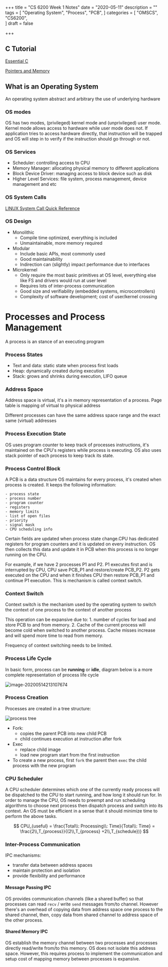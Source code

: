 +++
title = "CS 6200 Week 1 Notes"
date = "2020-05-11"
description = ""
tags = [
	"Operating System",
	"Process",
	"PCB",
]
categories = [ 
  "OMSCS", 
  "CS6200",  
]
draft  = false

+++

## C Tutorial

[Essential C](http://cslibrary.stanford.edu/101/EssentialC.pdf)  

[Pointers and Memory](http://cslibrary.stanford.edu/102/PointersAndMemory.pdf)  

## What is an Operating System

An operating system abstract and arbitrary the use of underlying hardware

### OS modes

OS has two modes, (privileged) kernel mode and (unprivileged) user mode. Kernel mode allows access to hardware while user mode does not. If application tries to access hardware directly, that instruction will be trapped and OS will step in to verify if the instruction should go through or not.

### OS Services

- Scheduler: controlling access to CPU
- Memory Manager: allocating physical memory to different applications
- Block Device Driver: managing access to block device such as disk
- Higher Level Services: file system, process management, device management and etc

### OS System Calls

[LINUX System Call Quick Reference](http://www.cheat-sheets.org/saved-copy/Linux_Syscall_quickref.pdf)

### OS Design

- Monolithic
  - Compile time optimized, everything is included
  - Unmaintainable, more memory required
- Modular
  - Include basic APIs, most commonly used
  - Good maintainability
  - Indirection can (slightly) impact performance due to interfaces
- Microkernel
  - Only require the most basic primitives at OS level, everything else like FS and drivers would run at user level
  - Requires lots of inter-process communication
  - Good size and verifiability (embedded systems, microcontrollers)
  - Complexity of software development; cost of user/kernel crossing 

# Processes and Process Management 

A process is an stance of an executing program

### Process States

- Text and data: static state when process first loads
- Heap: dynamically created during execution
- Stack: grows and shrinks during execution, LIFO queue

### Address Space

Address space is virtual, it's a in memory representation of a process. Page table is mapping of virtual to physical address 

Different processes can have the same address space range and the exact same (virtual) addresses 

### Process Execution State

OS uses program counter to keep track of processes instructions, it's maintained on the CPU's registers while process is executing. OS also uses stack pointer of each process to keep track its state.

### Process Control Block

A PCB is a data structure OS maintains for every process, it's created when process is created. It keeps the following information:

	- process state
	- process number
	- program counter
	- registers
	- memory limits 
	- list of open files
	- priority 
	- signal mask
	- CPU scheduling info

Certain fields are updated when process state change.CPU has dedicated registers for program counters and it is updated on every instruction. OS then collects this data and update it in PCB when this process is no longer running on the CPU.

For example, if we have 2 processes P1 and P2. P1 executes first and is interrupted by CPU, CPU save PCB_P1 and restore/create PCB_P2. P2 gets executed on the CPU and when it finishes CPU then restore PCB_P1 and continue P1 execution. This is mechanism is called context switch.

### Context Switch

Context switch is the mechanism used by the operating system to switch the context of one process to the context of another process

This operation can be expansive due to: 1. number of cycles for load and store PCB to and from memory. 2. Cache of the current process will become cold when switched to another process. Cache misses increase and will spend more time to read from memory.

Frequency of context switching needs to be limited.

### Process Life Cycle

In basic form, process can be **running** or **idle**, diagram below is a more complete representation of process life cycle

![image-20200514213107674](../../image-20200514213107674.png)

### Process Creation

Processes are created in a tree structure:

![process tree](https://s3.amazonaws.com/content.udacity-data.com/courses/ud923/notes/ud923-p2l1-process-tree.png)

- Fork: 
  - copies the parent PCB into new child PCB
  - child continues execution at instruction after fork
- Exec
  - replace child image
  - load new program start from the first instruction
- To create a new process, first `fork` the parent then `exec` the child process with the new program

### CPU Scheduler

A CPU scheduler determines which one of the currently ready process will be dispatched to the CPU to start running, and how long it should run for. In order to manage the CPU, OS needs to preempt and run scheduling algorithms to choose next process then dispatch process and switch into its context. An OS must be efficient in a sense that it should minimize time to perform the above tasks.  

$$
CPU_{useful} = \frac{Total\\: Processing\\: Time}{Total\\: Time} = \frac{2\\,T_{process}}{(2\\,T_{process} +2\\,T_{schedule})}
$$

### Inter-Process Communication 

IPC mechanisms:

- transfer data between address spaces
- maintain protection and isolation
- provide flexibility and performance

#### Message Passing IPC
OS provides communication channels (like a shared buffer) so that processes can read `recv` / write `send` messages from/to channel. However there's an overhead of copying data from address space one process to the shared channel, then, copy data from shared channel to address space of the other process. 

#### Shared Memory IPC

OS establish the memory channel between two processes and processes directly read/write from/to this memory. OS does not isolate this address space. However, this requires process to implement the communication and setup cost of mapping memory between processes is expansive.